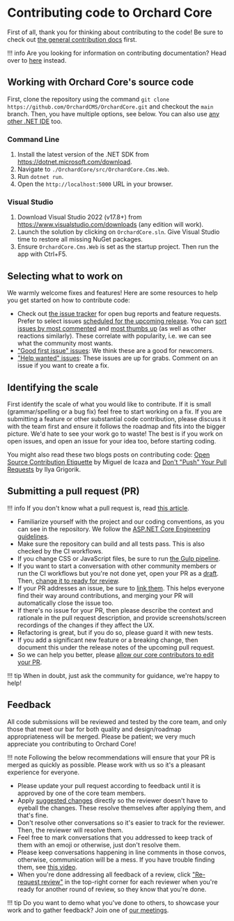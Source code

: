# Contributing code to Orchard Core

First of all, thank you for thinking about contributing to the code! Be sure to check out [the general contribution docs](README.md) first.

!!! info
    Are you looking for information on contributing documentation? Head over to [here](contributing-documentation.md) instead.

## Working with Orchard Core's source code

First, clone the repository using the command `git clone https://github.com/OrchardCMS/OrchardCore.git` and checkout the `main` branch. Then, you have multiple options, see below. You can also use [any other .NET IDE](../../resources/development-tools/README.md) too.

### Command Line

1. Install the latest version of the .NET SDK from <https://dotnet.microsoft.com/download>.
2. Navigate to `./OrchardCore/src/OrchardCore.Cms.Web`.
3. Run `dotnet run`.
4. Open the `http://localhost:5000` URL in your browser.

### Visual Studio

1. Download Visual Studio 2022 (v17.8+) from <https://www.visualstudio.com/downloads> (any edition will work).
2. Launch the solution by clicking on `OrchardCore.sln`. Give Visual Studio time to restore all missing NuGet packages.
3. Ensure `OrchardCore.Cms.Web` is set as the startup project. Then run the app with Ctrl+F5.

## Selecting what to work on

We warmly welcome fixes and features! Here are some resources to help you get started on how to contribute code:

- Check out [the issue tracker](https://github.com/OrchardCMS/OrchardCore/issues) for open bug reports and feature requests. Prefer to select issues [scheduled for the upcoming release](https://github.com/OrchardCMS/OrchardCore/milestones). You can [sort issues by most commented](https://github.com/OrchardCMS/OrchardCore/issues?q=is%3Aissue+is%3Aopen+sort%3Acomments-desc) and [most thumbs up](https://github.com/OrchardCMS/OrchardCore/issues?q=is%3Aissue+is%3Aopen+sort%3Areactions-%2B1-desc) (as well as other reactions similarly). These correlate with popularity, i.e. we can see what the community most wants. 
- ["Good first issue" issues](https://github.com/OrchardCMS/OrchardCore/labels/good%20first%20issue): We think these are a good for newcomers.
- ["Help wanted" issues](https://github.com/OrchardCMS/OrchardCore/labels/help%20wanted): These issues are up for grabs. Comment on an issue if you want to create a fix.

## Identifying the scale

First identify the scale of what you would like to contribute. If it is small (grammar/spelling or a bug fix) feel free to start working on a fix. If you are submitting a feature or other substantial code contribution, please discuss it with the team first and ensure it follows the roadmap and fits into the bigger picture. We'd hate to see your work go to waste! The best is if you work on open issues, and open an issue for your idea too, before starting coding.

You might also read these two blogs posts on contributing code: [Open Source Contribution Etiquette](http://tirania.org/blog/archive/2010/Dec-31.html) by Miguel de Icaza and [Don't "Push" Your Pull Requests](https://www.igvita.com/2011/12/19/dont-push-your-pull-requests/) by Ilya Grigorik.

## Submitting a pull request (PR)

!!! info
    If you don't know what a pull request is, read [this article](https://help.github.com/articles/using-pull-requests).

- Familiarize yourself with the project and our coding conventions, as you can see in the repository. We follow the [ASP.NET Core Engineering guidelines](https://github.com/dotnet/aspnetcore/wiki/Engineering-guidelines).
- Make sure the repository can build and all tests pass. This is also checked by the CI workflows.
- If you change CSS or JavaScript files, be sure to run [the Gulp pipeline](../../guides/gulp-pipeline/README.md).
- If you want to start a conversation with other community members or run the CI workflows but you're not done yet, open your PR as a [draft](https://docs.github.com/en/pull-requests/collaborating-with-pull-requests/proposing-changes-to-your-work-with-pull-requests/about-pull-requests#draft-pull-requests). Then, [change it to ready for review](https://docs.github.com/en/pull-requests/collaborating-with-pull-requests/proposing-changes-to-your-work-with-pull-requests/changing-the-stage-of-a-pull-request).
- If your PR addresses an issue, be sure to [link them](https://docs.github.com/en/issues/tracking-your-work-with-issues/linking-a-pull-request-to-an-issue). This helps everyone find their way around contributions, and merging your PR will automatically close the issue too.
- If there's no issue for your PR, then please describe the context and rationale in the pull request description, and provide screenshots/screen recordings of the changes if they affect the UX.
- Refactoring is great, but if you do so, please guard it with new tests.
- If you add a significant new feature or a breaking change, then document this under the release notes of the upcoming pull request.
- So we can help you better, please [allow our core contributors to edit your PR](https://docs.github.com/en/pull-requests/collaborating-with-pull-requests/working-with-forks/allowing-changes-to-a-pull-request-branch-created-from-a-fork).

!!! tip
    When in doubt, just ask the community for guidance, we're happy to help!

## Feedback

All code submissions will be reviewed and tested by the core team, and only those that meet our bar for both quality and design/roadmap appropriateness will be merged. Please be patient; we very much appreciate you contributing to Orchard Core!

!!! note
    Following the below recommendations will ensure that your PR is merged as quickly as possible. Please work with us so it's a pleasant experience for everyone.

- Please update your pull request according to feedback until it is approved by one of the core team members.
- Apply [suggested changes](https://docs.github.com/en/pull-requests/collaborating-with-pull-requests/reviewing-changes-in-pull-requests/incorporating-feedback-in-your-pull-request#applying-suggested-changes) directly so the reviewer doesn't have to eyeball the changes. These resolve themselves after applying them, and that's fine.
- Don't resolve other conversations so it's easier to track for the reviewer. Then, the reviewer will resolve them.
- Feel free to mark conversations that you addressed to keep track of them with an emoji or otherwise, just don't resolve them.
- Please keep conversations happening in line comments in those convos, otherwise, communication will be a mess. If you have trouble finding them, see [this video](https://github.com/OrchardCMS/OrchardCore/pull/14749#issuecomment-1917976028).
- When you're done addressing all feedback of a review, click ["Re-request review"](https://docs.github.com/en/pull-requests/collaborating-with-pull-requests/reviewing-changes-in-pull-requests/incorporating-feedback-in-your-pull-request#re-requesting-a-review) in the top-right corner for each reviewer when you're ready for another round of review, so they know that you're done.

!!! tip
    Do you want to demo what you've done to others, to showcase your work and to gather feedback? Join one of [our meetings](../../resources/meeting/README.md).

